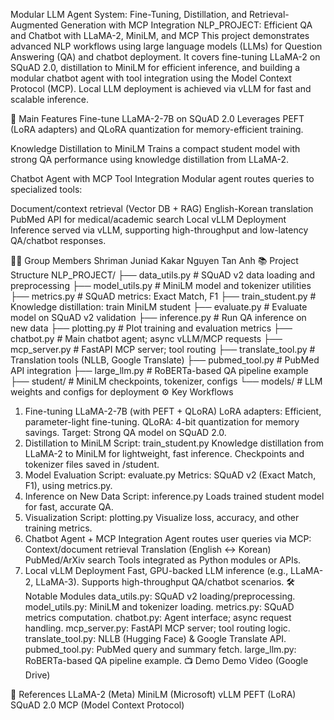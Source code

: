 Modular LLM Agent System: Fine-Tuning, Distillation, and Retrieval-Augmented Generation with MCP Integration
NLP_PROJECT: Efficient QA and Chatbot with LLaMA-2, MiniLM, and MCP
This project demonstrates advanced NLP workflows using large language models (LLMs) for Question Answering (QA) and chatbot deployment.
It covers fine-tuning LLaMA-2 on SQuAD 2.0, distillation to MiniLM for efficient inference, and building a modular chatbot agent with tool integration using the Model Context Protocol (MCP).
Local LLM deployment is achieved via vLLM for fast and scalable inference.

🚀 Main Features
Fine-tune LLaMA-2-7B on SQuAD 2.0
Leverages PEFT (LoRA adapters) and QLoRA quantization for memory-efficient training.

Knowledge Distillation to MiniLM
Trains a compact student model with strong QA performance using knowledge distillation from LLaMA-2.

Chatbot Agent with MCP Tool Integration
Modular agent routes queries to specialized tools:

Document/context retrieval (Vector DB + RAG)
English-Korean translation
PubMed API for medical/academic search
Local vLLM Deployment
Inference served via vLLM, supporting high-throughput and low-latency QA/chatbot responses.

🧑‍💻 Group Members
Shriman Juniad Kakar
Nguyen Tan Anh
📚 Project Structure
NLP_PROJECT/
├── data_utils.py         # SQuAD v2 data loading and preprocessing
├── model_utils.py        # MiniLM model and tokenizer utilities
├── metrics.py            # SQuAD metrics: Exact Match, F1
├── train_student.py      # Knowledge distillation: train MiniLM student
├── evaluate.py           # Evaluate model on SQuAD v2 validation
├── inference.py          # Run QA inference on new data
├── plotting.py           # Plot training and evaluation metrics
├── chatbot.py            # Main chatbot agent; async vLLM/MCP requests
├── mcp_server.py         # FastAPI MCP server; tool routing
├── translate_tool.py     # Translation tools (NLLB, Google Translate)
├── pubmed_tool.py        # PubMed API integration
├── large_llm.py          # RoBERTa-based QA pipeline example
├── student/              # MiniLM checkpoints, tokenizer, configs
└── models/               # LLM weights and configs for deployment
⚙️ Key Workflows
1. Fine-tuning LLaMA-2-7B (with PEFT + QLoRA)
LoRA adapters: Efficient, parameter-light fine-tuning.
QLoRA: 4-bit quantization for memory savings.
Target: Strong QA model on SQuAD 2.0.
2. Distillation to MiniLM
Script: train_student.py
Knowledge distillation from LLaMA-2 to MiniLM for lightweight, fast inference.
Checkpoints and tokenizer files saved in /student.
3. Model Evaluation
Script: evaluate.py
Metrics: SQuAD v2 (Exact Match, F1), using metrics.py.
4. Inference on New Data
Script: inference.py
Loads trained student model for fast, accurate QA.
5. Visualization
Script: plotting.py
Visualize loss, accuracy, and other training metrics.
6. Chatbot Agent + MCP Integration
Agent routes user queries via MCP:
Context/document retrieval
Translation (English ↔ Korean)
PubMed/ArXiv search
Tools integrated as Python modules or APIs.
7. Local vLLM Deployment
Fast, GPU-backed LLM inference (e.g., LLaMA-2, LLaMA-3).
Supports high-throughput QA/chatbot scenarios.
🛠️ Notable Modules
data_utils.py: SQuAD v2 loading/preprocessing.
model_utils.py: MiniLM and tokenizer loading.
metrics.py: SQuAD metrics computation.
chatbot.py: Agent interface; async request handling.
mcp_server.py: FastAPI MCP server; tool routing logic.
translate_tool.py: NLLB (Hugging Face) & Google Translate API.
pubmed_tool.py: PubMed query and summary fetch.
large_llm.py: RoBERTa-based QA pipeline example.
📺 Demo
Demo Video (Google Drive)

📖 References
LLaMA-2 (Meta)
MiniLM (Microsoft)
vLLM
PEFT (LoRA)
SQuAD 2.0
MCP (Model Context Protocol)
